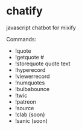 chatify
=======

javascript chatbot for mixify

Commands:
- !quote
- !getquote #
- !storequote quote text
- !hyperecord
- !viewerrecord
- !numquotes
- !bulbabounce
- !twic
- !patreon
- !source
- !clab (soon)
- !sanic (soon)
